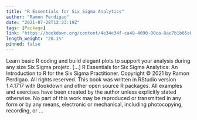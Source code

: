 ```yaml
---
title: "R Essentials for Six Sigma Analytics"
author: "Ramon Perdigao"
date: "2021-07-28T12:33:19Z"
tags: [Package]
link: "https://bookdown.org/content/4e34e34f-ca48-4090-90ca-8ae7b1b65e0e/"
length_weight: "20.1%"
pinned: false
---
```


Learn basic R coding and build elegant plots to support your analysis during any size Six Sigma projetc. [...] R Essentials for Six Sigma Analytics: An Introduction to R for the Six Sigma Practitioner. Copyright © 2021 by Ramon Perdigao. All rights reserved. This book was written in RStudio version 1.4.1717 with Bookdown and other open source R packages. All examples and exercises have been created by the author unless explicitly stated otherwise. No part of this work may be reproduced or transmitted in any form or by any means, electronic or mechanical, including photocopying, recording, or ...
